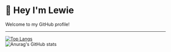 # 👋 Hey I'm Lewie
Welcome to my GitHub profile!<br/>

---
[![Top Langs](https://github-readme-stats.vercel.app/api/top-langs/?username=hiluw&theme=midnight-purple&layout=compact)](https://github.com/anuraghazra/github-readme-stats)
<br/>
![Anurag's GitHub stats](https://github-readme-stats.vercel.app/api?username=hiluw&show_icons=true&theme=midnight-purple)
